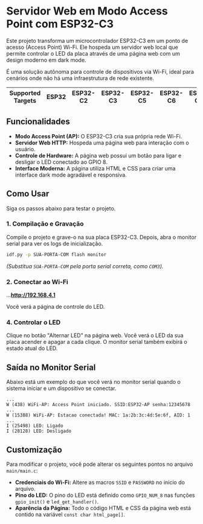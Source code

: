 # Servidor Web em Modo Access Point com ESP32-C3

Este projeto transforma um microcontrolador ESP32-C3 em um ponto de acesso (Access Point) Wi-Fi. Ele hospeda um servidor web local que permite controlar o LED da placa através de uma página web com um design moderno em dark mode.

É uma solução autônoma para controle de dispositivos via Wi-Fi, ideal para cenários onde não há uma infraestrutura de rede existente.

| Supported Targets | ESP32 | ESP32-C2 | ESP32-C3 | ESP32-C5 | ESP32-C6 | ESP32-C61 | ESP32-H2 | ESP32-P4 | ESP32-S2 | ESP32-S3 |
| ----------------- | ----- | -------- | -------- | -------- | -------- | --------- | -------- | -------- | -------- | -------- |

## Funcionalidades

* **Modo Access Point (AP):** O ESP32-C3 cria sua própria rede Wi-Fi.
* **Servidor Web HTTP:** Hospeda uma página web para interação com o usuário.
* **Controle de Hardware:** A página web possui um botão para ligar e desligar o LED conectado ao GPIO 8.
* **Interface Moderna:** A página utiliza HTML e CSS para criar uma interface dark mode agradável e responsiva.

## Como Usar

Siga os passos abaixo para testar o projeto.

### 1. Compilação e Gravação

Compile o projeto e grave-o na sua placa ESP32-C3. Depois, abra o monitor serial para ver os logs de inicialização.

```bash
idf.py -p SUA-PORTA-COM flash monitor
```
*(Substitua `SUA-PORTA-COM` pela porta serial correta, como `COM3`).*

### 2. Conectar ao Wi-Fi
…**http://192.168.4.1**

Você verá a página de controle do LED.

### 4. Controlar o LED

Clique no botão "Alternar LED" na página web. Você verá o LED da sua placa acender e apagar a cada clique. O monitor serial também exibirá o estado atual do LED.

## Saída no Monitor Serial

Abaixo está um exemplo do que você verá no monitor serial quando o sistema iniciar e um dispositivo se conectar.

```
...
W (438) WiFi-AP: Access Point iniciado. SSID:ESP32-AP senha:12345678
...
W (15388) WiFi-AP: Estacao conectada! MAC: 1a:2b:3c:4d:5e:6f, AID: 1
...
I (25498) LED: Ligado
I (28128) LED: Desligado
```

## Customização

Para modificar o projeto, você pode alterar os seguintes pontos no arquivo `main/main.c`:

* **Credenciais do Wi-Fi:** Altere as macros `SSID` e `PASSWORD` no início do arquivo.
* **Pino do LED:** O pino do LED está definido como `GPIO_NUM_8` nas funções `gpio_init()` e `led_get_handler()`.
* **Aparência da Página:** Todo o código HTML e CSS da página web está contido na variável `const char html_page[]`.
